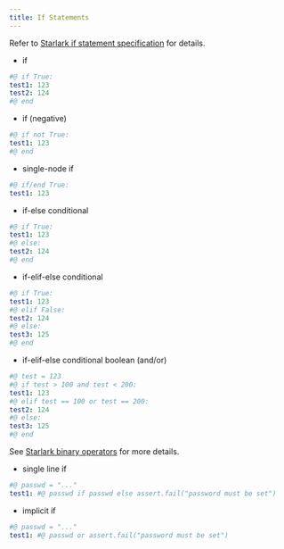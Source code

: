 ```yaml
---
title: If Statements
---
```


Refer to [Starlark if statement specification](https://github.com/google/starlark-go/blob/master/doc/spec.md#if-statements) for details.

- if

```yaml
#@ if True:
test1: 123
test2: 124
#@ end
```

- if (negative)

```yaml
#@ if not True:
test1: 123
#@ end
```

- single-node if

```yaml
#@ if/end True:
test1: 123
```

- if-else conditional

```yaml
#@ if True:
test1: 123
#@ else:
test2: 124
#@ end
```

- if-elif-else conditional

```yaml
#@ if True:
test1: 123
#@ elif False:
test2: 124
#@ else:
test3: 125
#@ end
```

- if-elif-else conditional boolean (and/or)

```yaml
#@ test = 123
#@ if test > 100 and test < 200:
test1: 123
#@ elif test == 100 or test == 200:
test2: 124
#@ else:
test3: 125
#@ end
```
See [Starlark binary operators](https://github.com/google/starlark-go/blob/master/doc/spec.md#binary-operators) for more details.

- single line if

```yaml
#@ passwd = "..."
test1: #@ passwd if passwd else assert.fail("password must be set")
```

- implicit if

```yaml
#@ passwd = "..."
test1: #@ passwd or assert.fail("password must be set")
```
